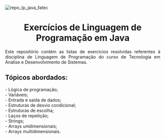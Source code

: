 ![repo_lp_java_fatec](https://github.com/user-attachments/assets/9b7501ac-98de-48f2-b75d-35a76f2f1394)

<h1 align="center">Exercícios de Linguagem de Programação em Java</h1>
<p align="justify">Este repositório contém as listas de exercícios resolvidas referentes à disciplina de Linguagem de Programação do curso de Tecnologia em Análise e Desenvolvimento de Sistemas.</p>

<h2>Tópicos abordados:</h2>
- Lógica de programação;<br/>
- Variáveis;<br/>
- Entrada e saída de dados;<br/>
- Estruturas de desvio condicional;<br/>
- Estruturas de escolha;<br/>
- Laços de repetição;<br/>
- Strings;<br/>
- Arrays unidimensionais;<br/>
- Arrays multidimensionais.
